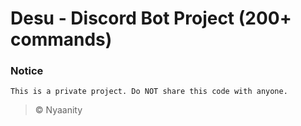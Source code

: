 # Desu - Discord Bot Project (200+ commands)

### Notice
    This is a private project. Do NOT share this code with anyone.



> © Nyaanity
